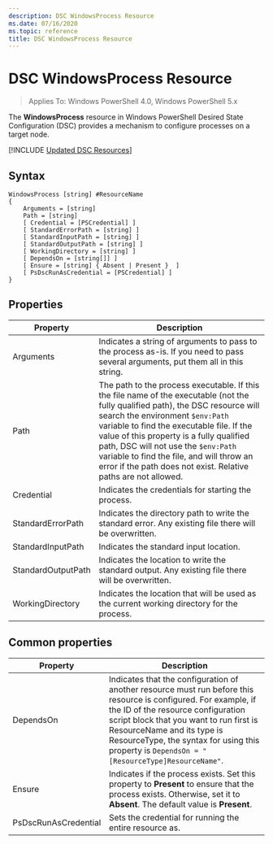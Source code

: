 ```yaml
---
description: DSC WindowsProcess Resource
ms.date: 07/16/2020
ms.topic: reference
title: DSC WindowsProcess Resource
---
```

# DSC WindowsProcess Resource

> Applies To: Windows PowerShell 4.0, Windows PowerShell 5.x

The **WindowsProcess** resource in Windows PowerShell Desired State Configuration (DSC) provides a
mechanism to configure processes on a target node.

[!INCLUDE [Updated DSC Resources](../../../../../includes/dsc-resources.md)]

## Syntax

```Syntax
WindowsProcess [string] #ResourceName
{
    Arguments = [string]
    Path = [string]
    [ Credential = [PSCredential] ]
    [ StandardErrorPath = [string] ]
    [ StandardInputPath = [string] ]
    [ StandardOutputPath = [string] ]
    [ WorkingDirectory = [string] ]
    [ DependsOn = [string[]] ]
    [ Ensure = [string] { Absent | Present }  ]
    [ PsDscRunAsCredential = [PSCredential] ]
}
```

## Properties

|Property |Description |
|---|---|
|Arguments |Indicates a string of arguments to pass to the process as-is. If you need to pass several arguments, put them all in this string. |
|Path |The path to the process executable. If this the file name of the executable (not the fully qualified path), the DSC resource will search the environment `$env:Path` variable to find the executable file. If the value of this property is a fully qualified path, DSC will not use the `$env:Path` variable to find the file, and will throw an error if the path does not exist. Relative paths are not allowed. |
|Credential |Indicates the credentials for starting the process. |
|StandardErrorPath |Indicates the directory path to write the standard error. Any existing file there will be overwritten. |
|StandardInputPath |Indicates the standard input location. |
|StandardOutputPath |Indicates the location to write the standard output. Any existing file there will be overwritten. |
|WorkingDirectory |Indicates the location that will be used as the current working directory for the process. |

## Common properties

|Property |Description |
|---|---|
|DependsOn |Indicates that the configuration of another resource must run before this resource is configured. For example, if the ID of the resource configuration script block that you want to run first is ResourceName and its type is ResourceType, the syntax for using this property is `DependsOn = "[ResourceType]ResourceName"`. |
|Ensure |Indicates if the process exists. Set this property to **Present** to ensure that the process exists. Otherwise, set it to **Absent**. The default value is **Present**. |
|PsDscRunAsCredential |Sets the credential for running the entire resource as. |
